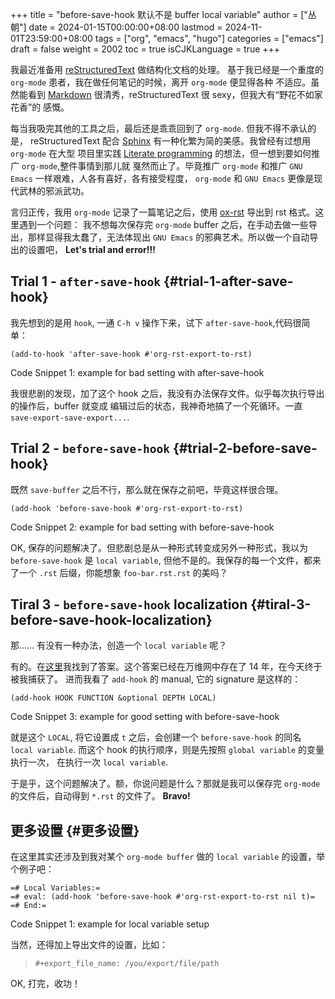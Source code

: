 +++
title = "before-save-hook 默认不是 buffer local variable"
author = ["丛朝"]
date = 2024-01-15T00:00:00+08:00
lastmod = 2024-11-01T23:59:00+08:00
tags = ["org", "emacs", "hugo"]
categories = ["emacs"]
draft = false
weight = 2002
toc = true
isCJKLanguage = true
+++

我最近准备用 [reStructuredText](https://docutils.sourceforge.io/rst.html) 做结构化文档的处理。
基于我已经是一个重度的 `org-mode` 患者，我在做任何笔记的时候，离开 `org-mode` 便显得各种
不适应。虽然能看到 [Markdown](https://daringfireball.net/projects/markdown/) 很清秀，reStructuredText 很 sexy，但我大有“野花不如家花香”的
感慨。

每当我吸完其他的工具之后，最后还是乖乖回到了 `org-mode`. 但我不得不承认的是， reStructuredText 配合 [Sphinx](https://www.sphinx-doc.org/en/master/) 有一种化繁为简的美感。我曾经有过想用 `org-mode` 在大型
项目里实践 [Literate programming](https://en.wikipedia.org/wiki/Literate_programming) 的想法，但一想到要如何推广 `org-mode`,整件事情到那儿就
戛然而止了。毕竟推广 `org-mode` 和推广 `GNU Emacs` 一样艰难，人各有喜好，各有接受程度，
`org-mode` 和 `GNU Emacs` 更像是现代武林的邪派武功。

言归正传，我用 `org-mode` 记录了一篇笔记之后，使用 [ox-rst](https://github.com/msnoigrs/ox-rst) 导出到 rst 格式。这里遇到一个问题：
我不想每次保存完 `org-mode` buffer 之后，在手动去做一些导出，那样显得我太蠢了，无法体现出
`GNU Emacs` 的邪典艺术。所以做一个自动导出的设置吧， **Let's trial and error!!!**


## Trial 1 - `after-save-hook` {#trial-1-after-save-hook}

我先想到的是用 `hook`, 一通 `C-h v` 操作下来，试下 `after-save-hook`,代码很简单：

```emacs-lisp
(add-to-hook 'after-save-hook #'org-rst-export-to-rst)
```
<div class="src-block-caption">
  <span class="src-block-number">Code Snippet 1:</span>
  example for bad setting with after-save-hook
</div>

我很悲剧的发现，加了这个 hook 之后，我没有办法保存文件。似乎每次执行导出的操作后，buffer 就变成
编辑过后的状态，我神奇地搞了一个死循环。一直 `save-export-save-export...`.


## Trial 2 - `before-save-hook` {#trial-2-before-save-hook}

既然 `save-buffer` 之后不行，那么就在保存之前吧，毕竟这样很合理。

```emacs-lisp
(add-hook 'before-save-hook #'org-rst-export-to-rst)
```
<div class="src-block-caption">
  <span class="src-block-number">Code Snippet 2:</span>
  example for bad setting with before-save-hook
</div>

OK, 保存的问题解决了。但悲剧总是从一种形式转变成另外一种形式，我以为 `before-save-hook` 是 `local variable`, 但他不是的。我保存的每一个文件，都来了一个 `.rst` 后缀，你能想象 `foo-bar.rst.rst` 的美吗？


## Tiral 3 - `before-save-hook` localization {#tiral-3-before-save-hook-localization}

那…… 有没有一种办法，创造一个 `local variable` 呢？

有的。在[这里](https://stackoverflow.com/questions/1931784/emacs-is-before-save-hook-a-local-variable)我找到了答案。这个答案已经在万维网中存在了 14 年，在今天终于被我捕获了。
进而我看了 `add-hook` 的 manual, 它的 signature 是这样的：

```emacs-lisp
(add-hook HOOK FUNCTION &optional DEPTH LOCAL)
```
<div class="src-block-caption">
  <span class="src-block-number">Code Snippet 3:</span>
  example for good setting with before-save-hook
</div>

就是这个 `LOCAL`, 将它设置成 `t` 之后，会创建一个 `before-save-hook` 的同名 `local variable`. 而这个 hook 的执行顺序，则是先按照 `global variable` 的变量执行一次，
在执行一次 `local variable`.

于是乎，这个问题解决了。额，你说问题是什么？那就是我可以保存完 `org-mode` 的文件后，自动得到
`*.rst` 的文件了。 **Bravo!**


## 更多设置 {#更多设置}

在这里其实还涉及到我对某个 `org-mode buffer` 做的 `local variable` 的设置，举个例子吧：

```text
=# Local Variables:=
=# eval: (add-hook 'before-save-hook #'org-rst-export-to-rst nil t)=
=# End:=
```
<div class="src-block-caption">
  <span class="src-block-number">Code Snippet 1:</span>
  example for local variable setup
</div>

当然，还得加上导出文件的设置，比如：

> `#+export_file_name: /you/export/file/path`

OK, 打完，收功！
